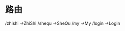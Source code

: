 <!--
 * @Description: In User Settings Edit
 * @Author: your name
 * @Date: 2019-08-22 11:09:29
 * @LastEditTime: 2019-08-22 11:19:45
 * @LastEditors: Please set LastEditors
 -->
# 路由
/zhishi    ->ZhiShi
/shequ   ->SheQu
/my   ->My
/login ->Login

  

